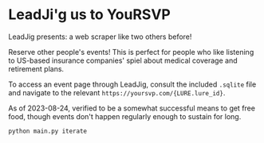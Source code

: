 # LeadJi'g us to YouRSVP

LeadJig presents: a web scraper like two others before!

Reserve other people's events! This is perfect for people who like listening to US-based insurance companies' spiel about medical coverage and retirement plans.

To access an event page through LeadJig, consult the included `.sqlite` file and navigate to the relevant `https://yoursvp.com/{LURE.lure_id}`.

As of 2023-08-24, verified to be a somewhat successful means to get free food, though events don't happen regularly enough to sustain for long.

```
python main.py iterate
```